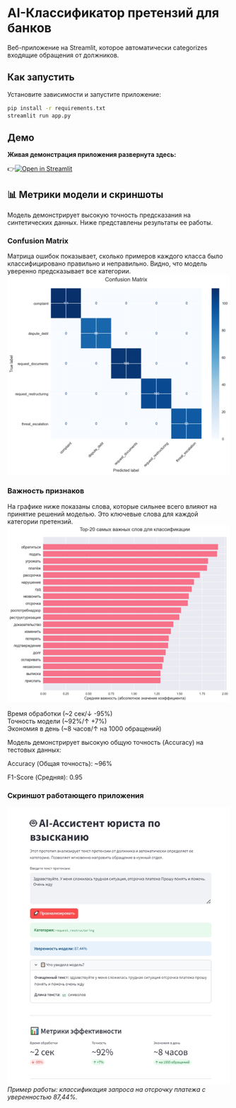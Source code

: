 # AI-Классификатор претензий для банков

Веб-приложение на Streamlit, которое автоматически categorizes входящие обращения от должников.

## Как запустить

Установите зависимости и запустите приложение:

```bash
pip install -r requirements.txt
streamlit run app.py
```

## Демо
**Живая демонстрация приложения развернута здесь:**

👉[![Open in Streamlit](https://static.streamlit.io/badges/streamlit_badge_black_white.svg)](https://serx17-nlp-classifier-of-email-statements-app-2teihd.streamlit.app/)

## 📊 Метрики модели и скриншоты

Модель демонстрирует высокую точность предсказания на синтетических данных. Ниже представлены результаты ее работы.

### Confusion Matrix
Матрица ошибок показывает, сколько примеров каждого класса было классифицировано правильно и неправильно. Видно, что модель уверенно предсказывает все категории.
![Confusion Matrix](images/confusion_matrix.png)

### Важность признаков
На графике ниже показаны слова, которые сильнее всего влияют на принятие решений моделью. Это ключевые слова для каждой категории претензий.
![Feature Importance](images/feature_importance.png)

Время обработки (~2 сек/↓ -95%)	     
Точность модели (~92%/↑ +7%)	   
Экономия в день (~8 часов/↑ на 1000 обращений)
	                	               
Модель демонстрирует высокую общую точность (Accuracy) на тестовых данных:

Accuracy (Общая точность): ~96%

F1-Score (Средняя): 0.95

### Скриншот работающего приложения
![Интерфейс AI-ассистента](app_screenshot.png)
*Пример работы: классификация запроса на отсрочку платежа с уверенностью 87,44%.*





